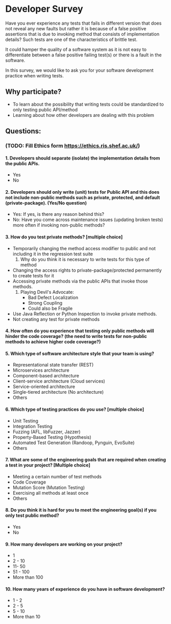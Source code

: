 # Developer Survey
Have you ever experience any tests that fails in different version that does not reveal any new faults but rather it is because of a false positive assertions that is due to invoking method that consists of implementation details? 
Such tests are one of the characteristics of brittle test.

It could hamper the quality of a software system as it is not easy to differentiate between a false positive failing test(s) or there is a fault in the software.

In this survey, we would like to ask you for your software development practice when writing tests.

## Why participate?
* To learn about the possibility that writing tests could be standardized to only testing public API/method
* Learning about how other developers are dealing with this problem

## Questions: 
### (TODO: Fill Ethics form https://ethics.ris.shef.ac.uk/)

#### 1. Developers should separate (isolate) the implementation details from the public APIs.
   - Yes
   - No

#### 2. Developers should only write (unit) tests for Public API and this does not include non-public methods such as private, protected, and default (private-package). (Yes/No question)
   - Yes: If yes, is there any reason behind this? 
   - No: Have you come across maintenance issues (updating broken tests) more often if invoking non-public methods?

#### 3. How do you test private methods? [multiple choice]
   - Temporarily changing the method access modifier to public and not including it in the regression test suite
       1. Why do you think it is necessary to write tests for this type of method
   - Changing the access rights to private-package/protected permanently to create tests for it
   - Accessing private methods via the public APIs that invoke those methods.
       1. Playing Devil's Advocate:
           - Bad Defect Localization
           - Strong Coupling
           - Could also be Fragile
   - Use Java Reflection or Python Inspection to invoke private methods.
   - Not creating any test for private methods

#### 4. How often do you experience that testing only public methods will hinder the code coverage? (the need to write tests for non-public methods to achieve higher code coverage?)


#### 5. Which type of software architecture style that your team is using?
   - Representational state transfer (REST)
   - Microservices architecture
   - Component-based architecture
   - Client-service architecture (Cloud services)
   - Service-oriented architecture
   - Single-tiered architecture (No architecture)
   - Others

#### 6. Which type of testing practices do you use? [multiple choice]
   - Unit Testing
   - Integration Testing
   - Fuzzing (AFL, libFuzzer, Jazzer)
   - Property-Based Testing (Hypothesis)
   - Automated Test Generation (Randoop, Pynguin, EvoSuite)
   - Others

#### 7. What are some of the engineering goals that are required when creating a test in your project? [Multiple choice]
   - Meeting a certain number of test methods
   - Code Coverage
   - Mutation Score (Mutation Testing)
   - Exercising all methods at least once
   - Others

#### 8. Do you think it is hard for you to meet the engineering goal(s) if you only test public method?
   - Yes
   - No

#### 9. How many developers are working on your project?
   - 1
   - 2 - 10
   - 11- 50
   - 51 - 100
   - More than 100

#### 10. How many years of experience do you have in software development?
  - 1 - 2
  - 2 - 5
  - 5 - 10
  - More than 10